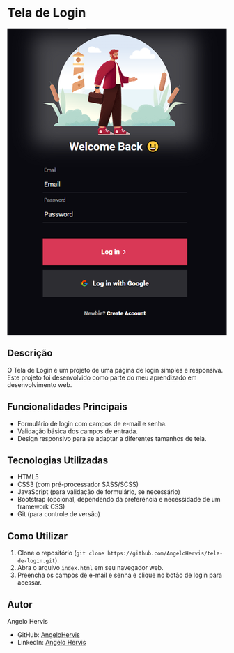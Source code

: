 # Tela de Login

<div style="display:flex; align-items:center; justify-content:center; margin-bottom:20px">
<img src="img/projeto.png" >
</div>

## Descrição
O Tela de Login é um projeto de uma página de login simples e responsiva. Este projeto foi desenvolvido como parte do meu aprendizado em desenvolvimento web.

## Funcionalidades Principais
- Formulário de login com campos de e-mail e senha.
- Validação básica dos campos de entrada.
- Design responsivo para se adaptar a diferentes tamanhos de tela.

## Tecnologias Utilizadas
- HTML5
- CSS3 (com pré-processador SASS/SCSS)
- JavaScript (para validação de formulário, se necessário)
- Bootstrap (opcional, dependendo da preferência e necessidade de um framework CSS)
- Git (para controle de versão)

## Como Utilizar
1. Clone o repositório (`git clone https://github.com/AngeloHervis/tela-de-login.git`).
2. Abra o arquivo `index.html` em seu navegador web.
3. Preencha os campos de e-mail e senha e clique no botão de login para acessar.

## Autor
Angelo Hervis
- GitHub: [AngeloHervis](https://github.com/AngeloHervis)
- LinkedIn: [Angelo Hervis](https://www.linkedin.com/in/angelo-hervis/)